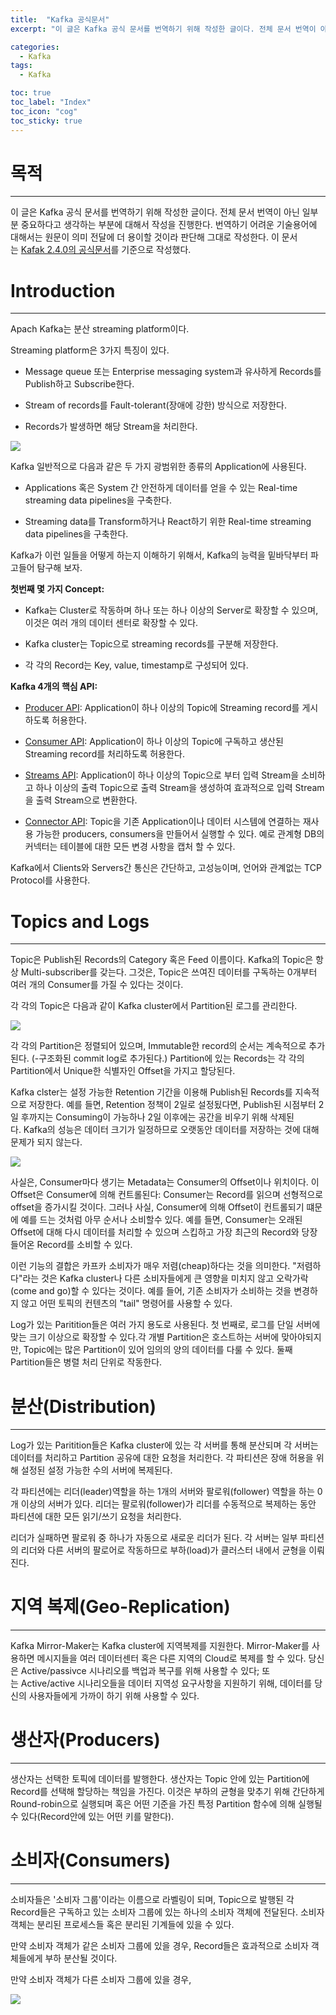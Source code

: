 ```yaml
---
title:  "Kafka 공식문서"
excerpt: "이 글은 Kafka 공식 문서를 번역하기 위해 작성한 글이다. 전체 문서 번역이 아닌 일부분 중요하다고 생각하는 부분에 대해서 작성을 진행한다. "

categories:
  - Kafka
tags:
  - Kafka

toc: true
toc_label: "Index"
toc_icon: "cog"
toc_sticky: true
---
```


목적
==

* * *

이 글은 Kafka 공식 문서를 번역하기 위해 작성한 글이다. 전체 문서 번역이 아닌 일부분 중요하다고 생각하는 부분에 대해서 작성을 진행한다. 번역하기 어려운 기술용어에 대해서는 원문이 의미 전달에 더 용이할 것이라 판단해 그대로 작성한다. 이 문서는 [Kafak 2.4.0의 공식문서](https://kafka.apache.org/documentation/)를 기준으로 작성했다. 

  

Introduction 
=============

* * *

Apach Kafka는 분산 streaming platform이다. 

  

Streaming platform은 3가지 특징이 있다. 

*   Message queue 또는 Enterprise messaging system과 유사하게 Records를 Publish하고 Subscribe한다.
    
*   Stream of records를 Fault-tolerant(장애에 강한) 방식으로 저장한다. 
    
*   Records가 발생하면 해당 Stream을 처리한다. 
    

![](/assets/images/kafka-apis.png)

  

Kafka 일반적으로 다음과 같은 두 가지 광범위한 종류의 Application에 사용된다.

*   Applications 혹은 System 간 안전하게 데이터를 얻을 수 있는 Real-time streaming data pipelines을 구축한다.
    
*   Streaming data를 Transform하거나 React하기 위한 Real-time streaming data pipelines을 구축한다.
    

  

Kafka가 이런 일들을 어떻게 하는지 이해하기 위해서, Kafka의 능력을 밑바닥부터 파고들어 탐구해 보자.

  

**첫번째 몇 가지 Concept:**

*   Kafka는 Cluster로 작동하며 하나 또는 하나 이상의 Server로 확장할 수 있으며, 이것은 여러 개의 데이터 센터로 확장할 수 있다. 
    
*   Kafka cluster는 Topic으로 streaming records를 구분해 저장한다. 
    
*   각 각의 Record는 Key, value, timestamp로 구성되어 있다. 
    

  

**Kafka 4개의 핵심 API:**

*   [Producer API](https://kafka.apache.org/documentation.html#producerapi): Application이 하나 이상의 Topic에 Streaming record를 게시하도록 허용한다.
    
*   [Consumer API](https://kafka.apache.org/documentation.html#consumerapi): Application이 하나 이상의 Topic에 구독하고 생산된 Streaming record를 처리하도록 허용한다.
    
*   [Streams API](https://kafka.apache.org/documentation/streams): Application이 하나 이상의 Topic으로 부터 입력 Stream을 소비하고 하나 이상의 출력 Topic으로 출력 Stream을 생성하여 효과적으로 입력 Stream을 출력 Stream으로 변환한다.
    
*   [Connector API](https://kafka.apache.org/documentation.html#connect): Topic을 기존 Application이나 데이터 시스템에 연결하는 재사용 가능한 producers, consumers을 만들어서 실행할 수 있다. 예로 관계형 DB의 커넥터는 테이블에 대한 모든 변경 사항을 캡처 할 수 있다.
    

Kafka에서 Clients와 Servers간 통신은 간단하고, 고성능이며, 언어와 관계없는 TCP Protocol를 사용한다. 

  

Topics and Logs
===============

* * *

Topic은 Publish된 Records의 Category 혹은 Feed 이름이다. Kafka의 Topic은 항상 Multi-subscriber를 갖는다. 그것은, Topic은 쓰여진 데이터를 구독하는 0개부터 여러 개의 Consumer를 가질 수 있다는 것이다. 

각 각의 Topic은 다음과 같이 Kafka cluster에서 Partition된 로그를 관리한다. 

![](/assets/images/log_anatomy.png)

각 각의 Partition은 정렬되어 있으며, Immutable한 record의 순서는 계속적으로 추가된다. (-구조화된 commit log로 추가된다.) Partition에 있는 Records는 각 각의 Partition에서 Unique한 식별자인 Offset을 가지고 할당된다. 

Kafka clster는 설정 가능한 Retention 기간을 이용해 Publish된 Records를 지속적으로 저장한다. 예를 들면, Retention 정책이 2일로 설정됬다면, Publish된 시점부터 2일 후까지는 Consuming이 가능하나 2일 이후에는 공간을 비우기 위해 삭제된다. Kafka의 성능은 데이터 크기가 일정하므로 오랫동안 데이터를 저장하는 것에 대해 문제가 되지 않는다.

![](/assets/images/log_consumer.png)

사실은, Consumer마다 생기는 Metadata는 Consumer의 Offset이나 위치이다. 이 Offset은 Consumer에 의해 컨트롤된다: Consumer는 Record를 읽으며 선형적으로 offset을 증가시킬 것이다. 그러나 사실, Consumer에 의해 Offset이 컨트롤되기 떄문에 예를 드는 것처럼 아무 순서나 소비할수 있다. 예를 들면, Consumer는 오래된 Offset에 대해 다시 데이터를 처리할 수 있으며 스킵하고 가장 최근의 Record와 당장 들어온 Record를 소비할 수 있다. 

이런 기능의 결합은 카프카 소비자가 매우 저렴(cheap)하다는 것을 의미한다. "저렴하다"라는 것은 Kafka cluster나 다른 소비자들에게 큰 영향을 미치지 않고 오락가락(come and go)할 수 있다는 것이다. 예를 들어, 기존 소비자가 소비하는 것을 변경하지 않고 어떤 토픽의 컨텐츠의 "tail" 명령어를 사용할 수 있다.

Log가 있는 Paritition들은 여러 가지 용도로 사용된다. 첫 번째로, 로그를 단일 서버에 맞는 크기 이상으로 확장할 수 있다.각 개별 Partition은 호스트하는 서버에 맞아야되지만, Topic에는 많은 Partition이 있어 임의의 양의 데이터를 다룰 수 있다. 둘째 Partition들은 병렬 처리 단위로 작동한다. 

  

분산(Distribution)
================

* * *

Log가 있는 Paritition들은 Kafka cluster에 있는 각 서버를 통해 분산되며 각 서버는 데이터를 처리하고 Partition 공유에 대한 요청을 처리한다. 각 파티션은 장애 허용을 위해 설정된 설정 가능한 수의 서버에 복제된다.

각 파티션에는 리더(leader)역할을 하는 1개의 서버와 팔로워(follower) 역할을 하는 0개 이상의 서버가 있다. 리더는 팔로워(follower)가 리더를 수동적으로 복제하는 동안 파티션에 대한 모든 읽기/쓰기 요청을 처리한다. 

리더가 실패하면 팔로워 중 하나가 자동으로 새로운 리더가 된다. 각 서버는 일부 파티션의 리더와 다른 서버의 팔로어로 작동하므로 부하(load)가 클러스터 내에서 균형을 이뤄진다.

  

지역 복제(Geo-Replication)
======================

* * *

Kafka Mirror-Maker는 Kafka cluster에 지역복제를 지원한다. Mirror-Maker를 사용하면 메시지들을 여러 데이터센터 혹은 다른 지역의 Cloud로 복제를 할 수 있다. 당신은 Active/passivce 시나리오를 백업과 복구를 위해 사용할 수 있다; 또는 Active/active 시나리오들을 데이터 지역성 요구사항을 지원하기 위해, 데이터를 당신의 사용자들에게 가까이 하기 위해 사용할 수 있다. 

  

생산자(Producers)
==============

* * *

생산자는 선택한 토픽에 데이터를 발행한다. 생산자는 Topic 안에 있는 Partition에 Record를 선택해 할당하는 책임을 가진다. 이것은 부하의 균형을 맞추기 위해 간단하게 Round-robin으로 실행되며 혹은 어떤 기준을 가진 특정 Partition 함수에 의해 실행될 수 있다(Record안에 있는 어떤 키를 말한다).

  

소비자(Consumers)
==============

* * *

소비자들은 '소비자 그룹'이라는 이름으로 라벨링이 되며, Topic으로 발행된 각 Record들은 구독하고 있는 소비자 그룹에 있는 하나의 소비자 객체에 전달된다. 소비자 객체는 분리된 프로세스들 혹은 분리된 기계들에 있을 수 있다. 

만약 소비자 객체가 같은 소비자 그룹에 있을 경우, Record들은 효과적으로 소비자 객체들에게 부하 분산될 것이다. 

만약 소비자 객체가 다른 소비자 그룹에 있을 경우, 

  

  

![](/assets/images/consumer-groups.png)